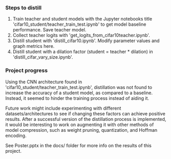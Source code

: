 ### Steps to distill
1. Train teacher and student models with the Jupyter notebooks title 'cifar10_student/teacher_train_test.ipynb' to get 
model baseline performance. Save teacher model.
2. Collect teacher logits with 'get_logits_from_cifar10teacher.ipynb'.
3. Distill student with 'distill_cifar10.ipynb'. Modify parameter values and graph metrics here.
4. Distill student with a dilation factor (student = teacher * dilation) in 'distill_cifar_vary_size.ipynb'.

### Project progress
Using the CNN architecture found in 'cifar10_student/teacher_train_test.ipynb', distillation was not found to increase
the accuracy of a student model, as compared to a baseline. Instead, it seemed to hinder the training process instead of
aiding it. 

Future work might include experimenting with different datasets/architectures to see if changing these factors can achieve
positive results. After a successful version of the distillation process is implemented, it would be interesting to
work on augmenting it with other methods of model compression, such as weight pruning, quantization, and Hoffman encoding.

See Poster.pptx in the docs/ folder for more info on the results of this project.